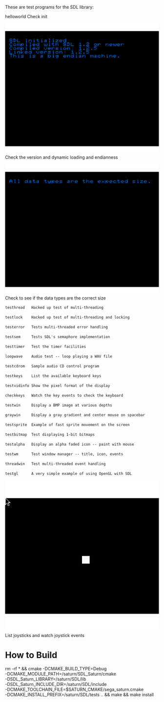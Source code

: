 
These are test programs for the SDL library:

  helloworld  Check init

![testver](./testver/testver.png) Check the version and dynamic loading and endianness

![testtypes](./testtypes/testtypes.png)	Check to see if the data types are the correct size

	testhread	Hacked up test of multi-threading

	testlock	Hacked up test of multi-threading and locking

	testerror	Tests multi-threaded error handling

	testsem		Tests SDL's semaphore implementation

	testtimer	Test the timer facilities

	loopwave	Audio test -- loop playing a WAV file

	testcdrom	Sample audio CD control program

	testkeys	List the available keyboard keys

	testvidinfo	Show the pixel format of the display

	checkkeys	Watch the key events to check the keyboard

	testwin		Display a BMP image at various depths

	graywin		Display a gray gradient and center mouse on spacebar

	testsprite	Example of fast sprite movement on the screen

	testbitmap	Test displaying 1-bit bitmaps

	testalpha	Display an alpha faded icon -- paint with mouse

	testwm		Test window manager -- title, icon, events

	threadwin	Test multi-threaded event handling

	testgl		A very simple example of using OpenGL with SDL

![testjoystick](./testjoystick/testjoystick.png)	List joysticks and watch joystick events

# How to Build

  rm -rf * && cmake -DCMAKE_BUILD_TYPE=Debug \
        -DCMAKE_MODULE_PATH=/saturn/SDL_Saturn/cmake \
        -DSDL_Saturn_LIBRARY=/saturn/SDL/lib \
        -DSDL_Saturn_INCLUDE_DIR=/saturn/SDL/include \
        -DCMAKE_TOOLCHAIN_FILE=$SATURN_CMAKE/sega_saturn.cmake \
        -DCMAKE_INSTALL_PREFIX=/saturn/SDL/tests .. && make && make install
